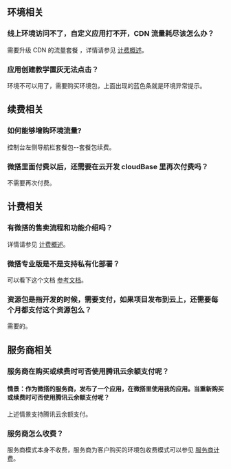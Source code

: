 


## 环境相关
[](id:que1)
### 线上环境访问不了，自定义应用打不开，CDN 流量耗尽该怎么办？
需要升级 CDN 的流量套餐 ，详情请参见 [计费概述](https://cloud.tencent.com/document/product/1301/48867)。

[](id:que2)
### 应用创建教学置灰无法点击？
环境不可以用了，需要购买环境包，上面出现的蓝色条就是环境异常提示。


## 续费相关
[](id:que3)
### 如何能够增购环境流量?
控制台左侧导航栏套餐包--套餐包续费。

[](id:que4)
### 微搭里面付费以后，还需要在云开发 cloudBase 里再次付费吗？
 不需要再次付费。


## 计费相关
[](id:que5)
### 有微搭的售卖流程和功能介绍吗？
详情请参见 [计费概述](https://cloud.tencent.com/document/product/1301/48867)。

[](id:que6)
### 微搭专业版是不是支持私有化部署？
可以看下这个文档 [参考文档](https://cloud.tencent.com/document/product/1301/70190)。

[](id:que7)
### 资源包是指开发的时候，需要支付，如果项目发布到云上，还需要每个月都支付这个资源包么？
需要的。

## 服务商相关
[](id:que8)
### 服务商在购买或续费时可否使用腾讯云余额支付呢？
#### 情景：作为微搭的服务商，发布了一个应用，在微搭里使用我的应用。当重新购买或续费时可否使用腾讯云余额支付呢？
上述情景支持腾讯云余额支付。

[](id:que9)
### 服务商怎么收费？
 服务商模式本身不收费，服务商为客户购买的环境包收费模式可以参见 [服务商计费](https://cloud.tencent.com/document/product/1301/57324)。
